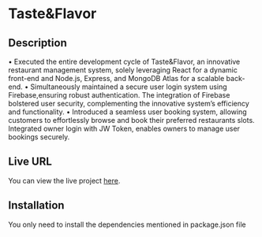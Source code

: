 # Taste&Flavor

## Description
• Executed the entire development cycle of Taste&Flavor, an innovative restaurant management system, solely leveraging React for a dynamic front-end and Node.js, Express, and MongoDB Atlas for a scalable back-end.
• Simultaneously maintained a secure user login system using Firebase,ensuring robust authentication. The integration of Firebase bolstered user security, complementing the innovative system’s efficiency and functionality.
• Introduced a seamless user booking system, allowing customers to effortlessly browse and book their preferred restaurants slots. Integrated owner login with JW Token, enables owners to manage user bookings
securely.

## Live URL
You can view the live project [here](https://tasteandflavor.vercel.app/).

## Installation
 You only need to install the dependencies mentioned in package.json file

